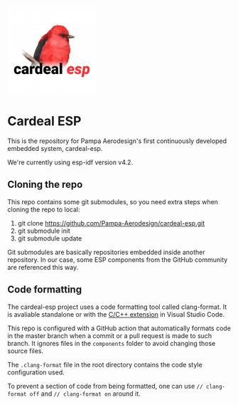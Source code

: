 <img src="img/logo.png?raw=true" width="200" />

# Cardeal ESP

This is the repository for Pampa Aerodesign's first continuously developed embedded system, cardeal-esp.

We're currently using esp-idf version v4.2.

## Cloning the repo

This repo contains some git submodules, so you need extra steps when cloning the repo to local:

1. git clone https://github.com/Pampa-Aerodesign/cardeal-esp.git
2. git submodule init
3. git submodule update

Git submodules are basically repositories embedded inside another repository. In our case, some ESP components from the GitHub community are referenced this way.

## Code formatting

The cardeal-esp project uses a code formatting tool called clang-format. It is avaliable standalone or with the [C/C++ extension](https://marketplace.visualstudio.com/items?itemName=ms-vscode.cpptools) in Visual Studio Code.

This repo is configured with a GitHub action that automatically formats code in the master branch when a commit or a pull request is made to such branch. It ignores files in the `components` folder to avoid changing those source files.

The `.clang-format` file in the root directory contains the code style configuration used.

To prevent a section of code from being formatted, one can use `// clang-format off` and `// clang-format on` around it.
